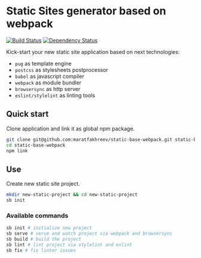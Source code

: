 # Static Sites generator based on webpack

[![Build Status](https://travis-ci.org/maratfakhreev/static-base-webpack.svg?branch=master)](https://travis-ci.org/maratfakhreev/static-base-webpack)
[![Dependency Status](https://david-dm.org/maratfakhreev/static-base-webpack.svg)](https://david-dm.org/maratfakhreev/static-base-webpack)

Kick-start your new static site application based on next technologies:
- `pug` as template engine
- `postcss` as stylesheets postprocessor
- `babel` as javascript compiler
- `webpack` as module bundler
- `browsersync` as http server
- `eslint/stylelint` as linting tools

## Quick start

Clone application and link it as global npm package.

```bash
git clone git@github.com:maratfakhreev/static-base-webpack.git static-base-webpack
cd static-base-webpack
npm link
```

## Use

Create new static site project.

```bash
mkdir new-static-project && cd new-static-project
sb init
```

### Available commands

```bash
sb init # initialize new project
sb serve # serve and watch project via webpack and browsersync
sb build # build the project
sb lint # lint project via stylelint and eslint
sb fix # fix linter issues
```
